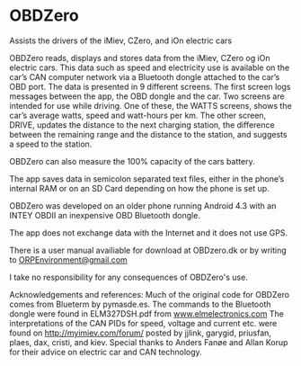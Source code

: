 # OBDZero
Assists the drivers of the iMiev, CZero, and iOn electric cars

OBDZero reads, displays and stores data from the iMiev, CZero og iOn electric cars. This data such as speed and electricity use is available on the car’s CAN computer network via a Bluetooth dongle attached to the car’s OBD port. The data is presented in 9 different screens. The first screen logs messages between the app, the OBD dongle and the car.  Two screens are intended for use while driving.  One of these, the WATTS screens, shows the car’s average watts, speed and watt-hours per km.  The other screen, DRIVE, updates the distance to the next charging station, the difference between the remaining range and the distance to the station, and suggests a speed to the station. 

OBDZero can also measure the 100% capacity of the cars battery.

The app saves data in semicolon separated text files, either in the phone’s internal RAM or on an SD Card depending on how the phone is set up.

OBDZero was developed on an older phone running Android 4.3 with an INTEY OBDII an inexpensive OBD Bluetooth dongle. 

The app does not exchange data with the Internet and it does not use GPS.

There is a user manual availiable for download at OBDzero.dk or by writing to ORPEnvironment@gmail.com

I take no responsibility for any consequences of OBDZero's use.

Acknowledgements and references:
Much of the original code for OBDZero comes from Blueterm by pymasde.es.
The commands to the Bluetooth dongle were found in ELM327DSH.pdf from www.elmelectronics.com
The interpretations of the CAN PIDs for speed, voltage and current etc. were found on http://myimiev.com/forum/ posted by jjlink, garygid, priusfan, plaes, dax, cristi, and kiev.
Special thanks to Anders Fanøe and Allan Korup for their advice on electric car and CAN technology.
